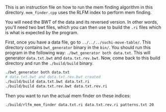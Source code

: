 This is an instruction file on how to run the mem finding algorithm in
this directory. `mem_finder.cpp` uses the RLFM index to perform mem finding.

You will need the BWT of the data and its reversed version. In other words,
you'll need two bwt files, which you can then use to build the `.ri` files which
is what is expected by the program.

First, once you have a data file, go to `../../../suchi-move-table/`. This
directory contains `bwt_generator` binary in the `bin/`. You should run this
program in the following way: `./bwt_generator both data.txt`. This will
generator `data.txt.bwt` and `data.txt.rev.bwt`. Now, come back to this build
directory and run the `./build/build` binary.

```sh
./bwt_generator both data.txt
# data.txt.bwt and data.txt.rev.bwt created
./build/build data.txt.bwt data.txt.ri
./build/build data.txt.rev.bwt data.txt.rev.ri
```

Then you want to run the actual mem finder on these indices:

```sh
./build/rlfm_mem_finder data.txt.ri data.txt.rev.ri patterns.txt 20
```
